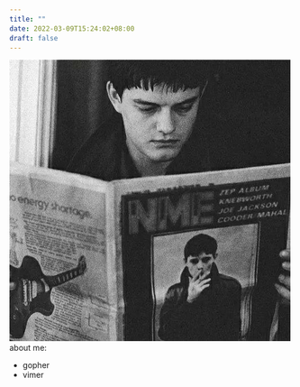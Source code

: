 ```yaml
---
title: ""
date: 2022-03-09T15:24:02+08:00
draft: false
---
```


![avatar](./Ian.jpeg)
about me:
- gopher
- vimer


